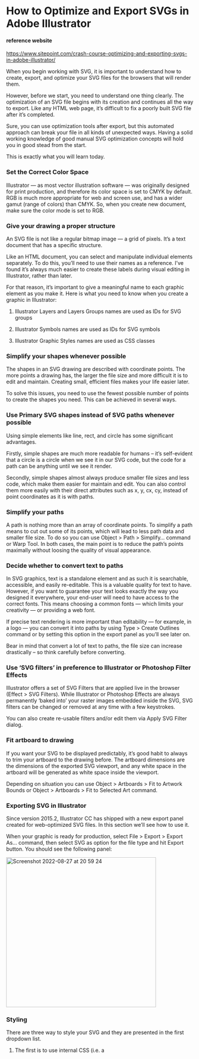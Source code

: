 
# How to Optimize and Export SVGs in Adobe Illustrator

#### reference website
https://www.sitepoint.com/crash-course-optimizing-and-exporting-svgs-in-adobe-illustrator/

When you begin working with SVG, it is important to understand how to create, export, and optimize your SVG files for the browsers that 
will render them.

However, before we start, you need to understand one thing clearly. The optimization of an SVG file begins with its creation and 
continues all the way to export. Like any HTML web page, it’s difficult to fix a poorly built SVG file after it’s completed.

Sure, you can use optimization tools after export, but this automated approach can break your file in all kinds of unexpected ways.
Having a solid working knowledge of good manual SVG optimization concepts will hold you in good stead from the start.

This is exactly what you will learn today.

### Set the Correct Color Space

Illustrator — as most vector illustration software — was originally designed for print production, and therefore its color space is 
set to CMYK by default. RGB is much more appropriate for web and screen use, and has a wider gamut (range of colors) than CMYK. 
So, when you create new document, make sure the color mode is set to RGB.

### Give your drawing a proper structure

An SVG file is not like a regular bitmap image — a grid of pixels. It’s a text document that has a specific structure.

Like an HTML document, you can select and manipulate individual elements separately. To do this, you’ll need to use their names as 
a reference. I’ve found it’s always much easier to create these labels during visual editing in Illustrator, rather than later.

For that reason, it’s important to give a meaningful name to each graphic element as you make it. Here is what you need to know when 
you create a graphic in Illustrator:

1) Illustrator Layers and Layers Groups names are used as IDs for SVG groups

2) Illustrator Symbols names are used as IDs for SVG symbols

3) Illustrator Graphic Styles names are used as CSS classes

### Simplify your shapes whenever possible

The shapes in an SVG drawing are described with coordinate points. The more points a drawing has, the larger the file size and more 
difficult it is to edit and maintain. Creating small, efficient files makes your life easier later.

To solve this issues, you need to use the fewest possible number of points to create the shapes you need. 
This can be achieved in several ways.

### Use Primary SVG shapes instead of SVG paths whenever possible

Using simple elements like line, rect, and circle has some significant advantages.

Firstly, simple shapes are much more readable for humans – it’s self-evident that a circle is a circle when we see it in our SVG code, 
but the code for a path can be anything until we see it render.

Secondly, simple shapes almost always produce smaller file sizes and less code, which make them easier for maintain and edit. 
You can also control them more easily with their direct attributes such as x, y, cx, cy, instead of point coordinates as it is with paths.

### Simplify your paths

A path is nothing more than an array of coordinate points. To simplify a path means to cut out some of its points, which will lead to 
less path data and smaller file size. To do so you can use Object > Path > Simplify… command or Warp Tool. In both cases, the main point 
is to reduce the path’s points maximally without loosing the quality of visual appearance.

### Decide whether to convert text to paths

In SVG graphics, text is a standalone element and as such it is searchable, accessible, and easily re-editable. This is a valuable 
quality for text to have. However, if you want to guarantee your text looks exactly the way you designed it everywhere, your end-user 
will need to have access to the correct fonts. 
This means choosing a common fonts — which limits your creativity — or providing a web font.

If precise text rendering is more important than editability — for example, in a logo — you can convert it into paths by using 
Type > Create Outlines command or by setting this option in the export panel as you’ll see later on.

Bear in mind that convert a lot of text to paths, the file size can increase drastically – so think carefully before converting.

### Use ‘SVG filters’ in preference to Illustrator or Photoshop Filter Effects

Illustrator offers a set of SVG Filters that are applied live in the browser (Effect > SVG Filters). While Illustrator or Photoshop 
Effects are always permanently ‘baked into’ your raster images embedded inside the SVG, SVG filters can be changed or removed at any
time with a few keystrokes.

You can also create re-usable filters and/or edit them via Apply SVG Filter dialog.

### Fit artboard to drawing

If you want your SVG to be displayed predictably, it’s good habit to always to trim your artboard to the drawing before. 
The artboard dimensions are the dimensions of the exported SVG viewport, and any white space in the artboard will be generated 
as white space inside the viewport.

Depending on situation you can use Object > Artboards > Fit to Artwork Bounds or Object > Artboards > Fit to Selected Art command.

### Exporting SVG in Illustrator

Since version 2015.2, Illustrator CC has shipped with a new export panel created for web-optimized SVG files. 
In this section we’ll see how to use it.

When your graphic is ready for production, select File > Export > Export As… command, then select SVG as option for the file type 
and hit Export button. You should see the following panel:

<img width="403" alt="Screenshot 2022-08-27 at 20 59 24" src="https://user-images.githubusercontent.com/88540603/187046168-ac8c538b-340f-4cf8-a4c9-0d4e0c6c98f7.png">

### Styling

There are three way to style your SVG and they are presented in the first dropdown list.

1) The first is to use internal CSS (i.e. a <style> block), which is generally considered the best option following the Separation of 
Concerns principle.
2) The second method is to use inline CSS styles (i.e. ).
3) The third method is to use SVG presentation attributes.

In the image below, you can see the difference between these three options.

<img width="521" alt="Screenshot 2022-08-27 at 21 06 30" src="https://user-images.githubusercontent.com/88540603/187046375-3bbd7a14-c253-45f4-bc82-98d77fd86039.png">

### Font
  
If you want to convert your text to outlines, here you can instruct Illustrator to do so. If you want to preserve your text
editability, then select SVG option. Outlined text gives you complete visual control of your typography, but at a significant cost 
- file sizes blow out and text loses editability and searchability.
  
Note: SVG fonts will be removed from SVG 2 and is considered as a deprecated feature with support being removed from browsers.
  
### Images

Here you can choose how you treat any raster images in your SVG. You can choose to keep them as external files, or to embed them into 
the SVG as DataURIs. Often Link is a useful choice as it makes the parent SVG file dramatically smaller and, as such, far more      
manageable in your code editor.
  
However, the Embed option does have one great, overriding advantage: embedded images can never become unlinked/separated from their    
‘parent SVG’. SVGs using linked resources will show the missing image icon the first time the SVG is downloaded, uploaded or moved 
without its ‘child images’.
  
Keep this in mind if you require portability in your SVG.

As a general rule, you’ll avoid many future headaches if you can simply avoid using pixel-based graphics in your SVGs whenever you can.
  
### Object IDs
  
Generally the best option is to select Layer Names, because this will give you meaningful names for your individual SVG elements. Minimal uses random letter-numbers, and Unique uses large random combination of characters.

<img width="388" alt="Screenshot 2022-08-27 at 21 18 34" src="https://user-images.githubusercontent.com/88540603/187046670-3981d9ac-45ce-4d04-81c5-05f25a8ef5fc.png">

### Decimal
 
This option defines how many decimal places your coordinates will have filled after the decimal point. Higher numbers means more 
precise paths, while lowest number produces less verbose code and small file size.
 
Keep in mind that we’re talking about 100ths and 1000ths of a pixel here. Higher values will only ever be necessary only if your 
graphic is very small or requires incredible precision. In most cases, sticking to value of 1 decimal place – will be the best option.
  
### Minify
  
Check this option only if you’re exporting a final version of your graphic for production and you are sure that the file won’t be edited anymore.
  
### Responsive
  
In theory, this option removes the width and height attributes from your SVG document – making it more responsive. However, in most 
cases, this is not enough to make your SVG truly responsive for all browsers and especially for IE. We’ll explore a fix for this 
problem in a follow up tutorial.

TIP: It’s always a good idea to keep your original .ai file as your source, and then to export SVG copies with different settings from that parent file.

When you choose Export As… command, in the appearing export dialog you may have noticed an additional option called Use Artboards. It 
becomes useful when you use multiple artboards—for example, when you create a set of icons—and you want each artboard to be exported as 
a separate SVG file.

a lot of optimization takes place during the creation and export of your SVG. However, you may want to further optimize your file with
some specialized tool, such as SVGO or its web GUI-fied version SVGOMG.

Be aware that you do need to be careful when using these tools. They can easily break your document functionality. My advice is to use 
manual optimization whenever it’s possible and use automated optimization tool only if it’s necessary and with caution.

### Conclusion
  
I don’t think I’m going out on a limb to pronounce SVG as the future of web vector graphics. It’s hard to see a situation where SVG 
doesn’t continue to gain more power along the time. If you haven’t dived in yet, it will be good and wise investment to start learn it 
now.

We have SVG 2 appearing on the horizon with lots of powerful, new features to play with will. Exciting times ahead.




